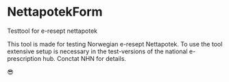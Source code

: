 # NettapotekForm
Testtool for e-resept nettapotek

This tool is made for testing Norwegian e-resept Nettapotek.
To use the tool extensive setup is necessary in the test-versions of the national e-prescription hub.
Conctat NHN for details.

:sunglasses:
